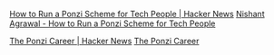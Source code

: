 
[How to Run a Ponzi Scheme for Tech People | Hacker News](https://news.ycombinator.com/item?id=25248563)
[Nishant Agrawal - How to Run a Ponzi Scheme for Tech People](https://callmenish.com/how-to-run-a-tech-ponzi-scheme/)

[The Ponzi Career | Hacker News](https://news.ycombinator.com/item?id=26770562)
[The Ponzi Career](https://www.drorpoleg.com/the-ponzi-career/)
